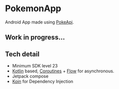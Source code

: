 # PokemonApp
Android App made using [PokeApi](https://pokeapi.co).

## Work in progress...

## Tech detail
- Minimum SDK level 23
- [Kotlin](https://kotlinlang.org/) based, [Coroutines](https://github.com/Kotlin/kotlinx.coroutines) + [Flow](https://kotlin.github.io/kotlinx.coroutines/kotlinx-coroutines-core/kotlinx.coroutines.flow/) for asynchronous.
- Jetpack compose
- [Koin](https://github.com/InsertKoinIO/koin) for Dependency Injection